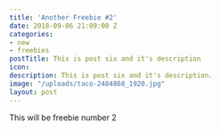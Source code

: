 ```yaml
---
title: 'Another Freebie #2'
date: 2018-09-06 21:09:00 Z
categories:
- new
- freebies
postTitle: This is post six and it's description
icon: 
description: This is post six and it's description.
image: "/uploads/taco-2484868_1920.jpg"
layout: post
---
```


This will be freebie number 2